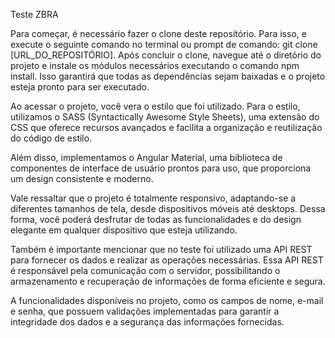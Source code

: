 Teste ZBRA

Para começar, é necessário fazer o clone deste repositório. Para isso, e execute o seguinte comando no terminal ou prompt de comando: git clone [URL_DO_REPOSITÓRIO].
Após concluir o clone, navegue até o diretório do projeto e instale os módulos necessários executando o comando npm install. Isso garantirá que todas as dependências sejam baixadas e o projeto esteja pronto para ser executado.

Ao acessar o projeto, você vera o estilo que foi utilizado. Para o estilo, utilizamos o SASS (Syntactically Awesome Style Sheets), uma extensão do CSS que oferece recursos avançados e facilita a organização e reutilização do código de estilo.

Além disso, implementamos o Angular Material, uma biblioteca de componentes de interface de usuário prontos para uso, que proporciona um design consistente e moderno. 

Vale ressaltar que o projeto é totalmente responsivo, adaptando-se a diferentes tamanhos de tela, desde dispositivos móveis até desktops. Dessa forma, você poderá desfrutar de todas as funcionalidades e do design elegante em qualquer dispositivo que esteja utilizando.

Também é importante mencionar que no teste foi utilizado uma API REST para fornecer os dados e realizar as operações necessárias. Essa API REST é responsável pela comunicação com o servidor, possibilitando o armazenamento e recuperação de informações de forma eficiente e segura.

A funcionalidades disponíveis no projeto, como os campos de nome, e-mail e senha, que possuem validações implementadas para garantir a integridade dos dados e a segurança das informações fornecidas.
